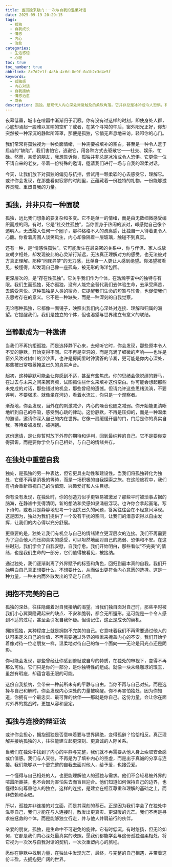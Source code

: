 ```yaml
---
title: 当孤独来敲门：一次与自我的温柔对话
date: 2025-09-19 20:29:15
tags:
  - 孤独
  - 自我成长
  - 情感
  - 内心
  - 治愈
categories:
  - 生活感悟
  - 心理
toc: true
toc_number: true
abbrlink: 8c7d2e1f-4a5b-4c6d-8e9f-0a1b2c3d4e5f
keywords:
  - 孤独感
  - 内心对话
  - 自我接纳
  - 情感治愈
  - 成长
description: 孤独，是现代人内心深处常常触及的柔软角落。它并非总是冰冷或令人恐惧，有时，它更像一位不请自来的老友，轻叩心门，邀请我们进行一场与自我的温柔对话。这篇文章将带你穿越孤独的迷雾，探索它多样的面貌，并最终发现，在静默与独处中，蕴藏着重塑自我、拥抱完整的力量。
---
```


夜幕低垂，城市在喧嚣中渐渐归于沉寂。你有没有过这样的时刻，即使身处人群，心底却涌起一股难以言喻的空旷？或者，在某个寻常的午后，窗外阳光正好，你却突然被一种深沉的静默所笼罩，那便是孤独，它悄无声息地来访，轻叩你的心门。

我们常常将孤独视为一种负面情绪，一种需要被填补的空白，甚至是一种令人羞于启齿的“缺陷”。我们害怕它，逃避它，用各种方式去驱散它——社交、娱乐、忙碌。然而，亲爱的朋友，我想告诉你，孤独并非总是冰冷或令人恐惧。它更像一位不请自来的老友，带着一份特殊的邀请，邀请我们进行一场与自我的温柔对话。

今天，让我们放下对孤独的偏见与抗拒，尝试用一颗柔软的心去感受它，理解它。或许你会发现，在那些看似寂寥的时刻里，正蕴藏着一份独特的礼物，一份能够滋养灵魂、重塑自我的力量。

## 孤独，并非只有一种面貌

孤独，远比我们想象的要复杂和多变。它不是单一的情绪，而是由无数细微感受编织而成的网。有时，它是“社交性孤独”，当你置身于热闹的派对，却感觉自己像个透明人，无法融入任何一个圈子，那种格格不入的疏离感，比独自一人待着更令人心酸。你看着周围人谈笑风生，内心却像隔着一层玻璃，触碰不到真实。

还有一种，是“情感性孤独”。它可能发生在最亲密的关系中，你与伴侣、家人或挚友朝夕相处，却发现彼此的心灵渐行渐远，无法真正理解对方的感受，也无法被对方真正理解。那种“同床异梦”的无力感，比单身一人更让人感到绝望。你渴望被看见，被懂得，却发现自己像一座孤岛，被无形的海洋包围。

更深层次的，是“存在性孤独”。它关乎我们作为个体，在浩瀚宇宙中的独特与有限。我们生而孤独，死亦孤独，没有人能完全替代我们去体验生命，去承受痛苦，去感受喜悦。这种孤独是人类的宿命，它提醒我们生命的短暂与珍贵，也促使我们去思考存在的意义。它不是一种缺失，而是一种深刻的自我觉察。

无论哪种孤独，它都像一面镜子，映照出我们内心深处对连接、理解和归属的渴望。它提醒我们，我们是独立的个体，但也渴望与世界建立有意义的联结。

## 当静默成为一种邀请

当我们不再抗拒孤独，而是选择静下心来，去倾听它时，你会发现，那些原本令人不安的静默，开始变得不同。它不再是空洞的，而是充满了细微的声响——也许是窗外风吹过树叶的沙沙声，也许是房间里时钟滴答的节奏，更可能是你内心深处，那些被日常喧嚣掩盖已久的真实声音。

起初，这种静默可能会让你感到不适，甚至有些焦虑。你的思绪会像脱缰的野马，在过去与未来之间来回奔腾，试图抓住些什么来填补这份空白。你可能会想起那些未完成的对话，那些错过的机会，那些曾经的遗憾。但请允许这些思绪流淌，不要评判，不要强求。就像坐在河边，看着水流过，你只是一个观察者。

渐渐地，你会发现，当外在的刺激减少，内心的噪音也随之减弱。你开始能更清晰地听到自己的呼吸，感受到心跳的律动。这份静默，不再是压抑的，而是一种温柔的邀请，邀请你深入自己的内在世界。它像一扇缓缓开启的门，门后是你的真实自我，等待着被发现，被拥抱。

这份邀请，是让你暂时放下外界的期待和评判，回到最纯粹的自己。它不是要你变得孤僻，而是要你学会与自己相处，与自己的情绪共存。

## 在独处中重塑自我

独处，是孤独的另一种表达，但它更具主动性和建设性。当我们将孤独转化为独处，它便不再是消极的等待，而是一场积极的自我探索之旅。在这段旅程中，我们有机会重新审视自己的价值观、兴趣爱好和人生目标。

你有没有发现，在独处时，你的创造力似乎更容易被激发？那些平时被琐事占据的脑海，在静谧中变得清明，新的想法和灵感如泉涌般浮现。也许你会拿起画笔，写下诗句，或者只是静静地思考一个困扰已久的问题，答案往往会在不经意间浮现。这是因为，独处为我们提供了一个没有干扰的空间，让我们的潜意识得以自由发挥，让我们的内心得以充分舒展。

更重要的是，独处让我们有机会与自己的情绪建立更深层次的连接。我们不再需要为了迎合他人而压抑真实的感受，可以坦然地面对自己的脆弱、恐惧和不安。在这些时刻，我们学会了自我安慰，自我疗愈。我们开始明白，那些看似“不完美”的情绪，也是我们生命的一部分，它们值得被看见，被接纳。

通过独处，我们逐渐剥离了外界赋予的标签和角色，回归到最本真的自我。我们开始明白自己真正想要什么，不想要什么，从而做出更符合内心意愿的选择。这是一种力量，一种由内而外散发出的坚定与自信。

## 拥抱不完美的自己

孤独的深处，往往隐藏着对自我接纳的渴望。当我们独自面对自己时，那些平时被我们小心翼翼隐藏起来的缺点、不安和脆弱，都会无所遁形。这可能是一个令人感到不适的过程，甚至会引发自我怀疑。但请记住，这正是成长的契机。

拥抱孤独，某种程度上就是拥抱不完美的自己。它意味着我们不再需要通过他人的认可来定义自己的价值，不再需要通过外界的喧嚣来掩盖内心的不安。我们开始学着像对待一位老朋友一样，温柔地对待自己的每一个面向——无论是闪光点还是阴影。

你可能会发现，那些曾经让你感到羞耻或自卑的特质，在独处的审视下，变得不再那么可怕。它们只是你的一部分，是你独特性的组成。就像一块未经雕琢的璞玉，虽然有瑕疵，却蕴含着无限的可能。

这份自我接纳，会带来一种前所未有的平静与自由。当你不再与自己对抗，而是选择与自己和解时，你会发现内心深处的力量被唤醒。你不再害怕独处，因为你知道，你拥有一个最忠实、最可靠的伙伴——那就是你自己。这份力量，会让你在面对外界的挑战时，更加从容和坚定。

## 孤独与连接的辩证法

或许你会担心，拥抱孤独是否意味着要与世界隔绝，变得孤僻？恰恰相反。真正理解并接纳孤独的人，往往能建立起更深刻、更真诚的人际关系。

当我们在独处中找到了内心的平静与完整，我们就不再需要从他人身上索取安全感或价值感。我们与人交往，不再是为了填补内心的空虚，而是出于真诚的分享与连接。我们能够以一个更完整的自我去面对他人，给予爱，也接受爱。

一个懂得与自己相处的人，也更能理解他人的孤独与需求。他们不会轻易被外界的喧嚣所裹挟，也不会因为害怕失去而盲目迎合。他们知道如何保持自己的边界，也懂得如何尊重他人的独立。这样的连接，是建立在相互尊重和理解的基础之上，而非依赖和索取。

所以，孤独并非连接的对立面，而是其深刻的基石。正是因为我们学会了在独处中滋养自己，我们才能在与人连接时，散发出更真实、更温暖的光芒。我们不再是寻求被拯救的个体，而是能够独立行走，并与他人并肩前行的伙伴。

亲爱的朋友，孤独，是生命中不可避免的旋律。它有时低沉，有时悠扬，但无论如何，它都是我们内心深处最真实的映照。愿我们都能学会与这份孤独温柔相处，将它视为一次次与自我对话的契机，一次次重塑内心的旅程。

愿你在静默中找到力量，在独处中发现光芒，最终，与完整的自己相遇，并带着这份丰盈，去拥抱更广阔的世界。